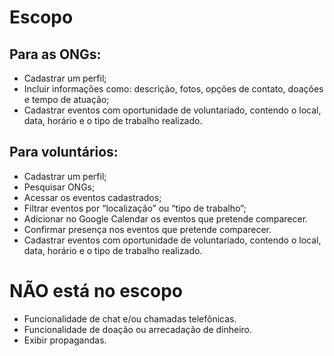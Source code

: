 # Escopo
## Para as ONGs: 
- Cadastrar um perfil;
- Incluir informações como: descrição, fotos, opções de contato, doações e tempo de atuação;
- Cadastrar eventos com oportunidade de voluntariado, contendo o local, data, horário e o tipo de trabalho realizado.

## Para voluntários:
- Cadastrar um perfil;
- Pesquisar ONGs;
- Acessar os eventos cadastrados;
- Filtrar eventos por “localização” ou “tipo de trabalho”;
- Adicionar no Google Calendar os eventos que pretende comparecer.
- Confirmar presença nos eventos que pretende comparecer.
- Cadastrar eventos com oportunidade de voluntariado, contendo o local, data, horário e o tipo de trabalho realizado.

# NÃO está no escopo
- Funcionalidade de chat e/ou chamadas telefônicas.
- Funcionalidade de doação ou arrecadação de dinheiro.
- Exibir propagandas.
